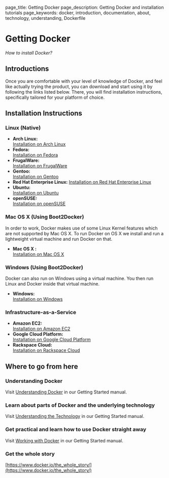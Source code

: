 page_title: Getting Docker
page_description: Getting Docker and installation tutorials
page_keywords: docker, introduction, documentation, about, technology, understanding, Dockerfile

# Getting Docker

*How to install Docker?*

## Introductions

Once you are comfortable with your level of knowledge of Docker, and
feel like actually trying the product, you can download and start using
it by following the links listed below. There, you will find
installation instructions, specifically tailored for your platform of choice.

## Installation Instructions

### Linux (Native)

 - **Arch Linux:**  
 [Installation on Arch Linux](../installation/archlinux.md)
 - **Fedora:**  
 [Installation on Fedora](../installation/fedora.md)
 - **FrugalWare:**  
 [Installation on FrugalWare](../installation/frugalware.md)
 - **Gentoo:**  
 [Installation on Gentoo](../installation/gentoolinux.md)
 - **Red Hat Enterprise Linux:**
 [Installation on Red Hat Enterprise Linux](../installation/rhel.md)
 - **Ubuntu:**  
 [Installation on Ubuntu](../installation/ubuntulinux.md)
 - **openSUSE:**  
 [Installation on openSUSE](../installation/openSUSE.md)

### Mac OS X (Using Boot2Docker)

In order to work, Docker makes use of some Linux Kernel features which
are not supported by Mac OS X. To run Docker on OS X we install and run
a lightweight virtual machine and run Docker on that.

 - **Mac OS X :**  
 [Installation on Mac OS X](../installation/mac.md)

### Windows (Using Boot2Docker)

Docker can also run on Windows using a virtual machine. You then run
Linux and Docker inside that virtual machine.

 - **Windows:**  
 [Installation on Windows](../installation/windows.md)

### Infrastructure-as-a-Service

 - **Amazon EC2:**  
 [Installation on Amazon EC2](../installation/amazon.md)
 - **Google Cloud Platform:**  
 [Installation on Google Cloud Platform](../installation/google.md)
 - **Rackspace Cloud:**  
 [Installation on Rackspace Cloud](../installation/rackspace.md)

## Where to go from here

### Understanding Docker

Visit [Understanding Docker](understanding-docker.md) in our Getting Started manual.

### Learn about parts of Docker and the underlying technology

Visit [Understanding the Technology](technology.md) in our Getting Started manual.

### Get practical and learn how to use Docker straight away

Visit [Working with Docker](working-with-docker.md) in our Getting Started manual.

### Get the whole story

[https://www.docker.io/the_whole_story/](https://www.docker.io/the_whole_story/)
